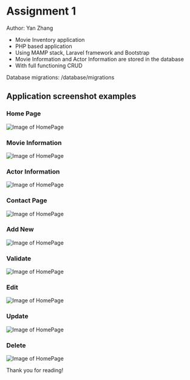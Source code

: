 # Assignment 1

Author: Yan Zhang

* Movie Inventory application
* PHP based application
* Using MAMP stack, Laravel framework and Bootstrap
* Movie Information and Actor Information are stored in the database
* With full functioning CRUD

Database migrations: /database/migrations

## Application screenshot examples
### Home Page
![Image of HomePage](https://mir-s3-cdn-cf.behance.net/project_modules/fs/43f73592434393.5e4b76a55a295.png)

### Movie Information
![Image of HomePage](https://mir-s3-cdn-cf.behance.net/project_modules/fs/4c8f7c92434393.5e4b76a55a94c.png)

### Actor Information
![Image of HomePage](https://mir-s3-cdn-cf.behance.net/project_modules/fs/528bf992434393.5e4b76a55afca.png)

### Contact Page
![Image of HomePage](https://mir-s3-cdn-cf.behance.net/project_modules/fs/36c2d592434393.5e4b76a55b60c.png)

### Add New
![Image of HomePage](https://mir-s3-cdn-cf.behance.net/project_modules/fs/347cea92434393.5e4b76a558e92.png)

### Validate
![Image of HomePage](https://mir-s3-cdn-cf.behance.net/project_modules/fs/477e9292434393.5e4b76a559530.png)

### Edit
![Image of HomePage](https://mir-s3-cdn-cf.behance.net/project_modules/fs/4749ef92434393.5e4b76a559bcf.png)

### Update
![Image of HomePage](https://mir-s3-cdn-cf.behance.net/project_modules/fs/7e1e0292434393.5e4b76a5587ad.png)

### Delete
![Image of HomePage](https://mir-s3-cdn-cf.behance.net/project_modules/fs/ba5f7b92434393.5e4b76a55bc7a.png)

Thank you for reading!
